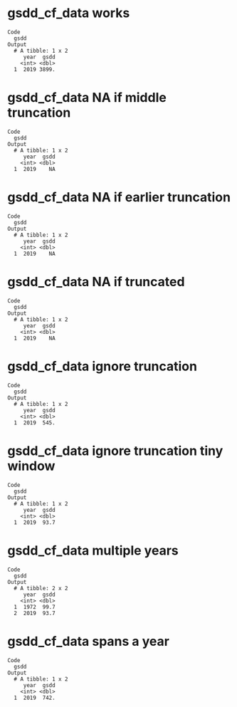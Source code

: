 # gsdd_cf_data works

    Code
      gsdd
    Output
      # A tibble: 1 x 2
         year  gsdd
        <int> <dbl>
      1  2019 3899.

# gsdd_cf_data NA if middle truncation

    Code
      gsdd
    Output
      # A tibble: 1 x 2
         year  gsdd
        <int> <dbl>
      1  2019    NA

# gsdd_cf_data NA if earlier truncation

    Code
      gsdd
    Output
      # A tibble: 1 x 2
         year  gsdd
        <int> <dbl>
      1  2019    NA

# gsdd_cf_data NA if truncated

    Code
      gsdd
    Output
      # A tibble: 1 x 2
         year  gsdd
        <int> <dbl>
      1  2019    NA

# gsdd_cf_data ignore truncation

    Code
      gsdd
    Output
      # A tibble: 1 x 2
         year  gsdd
        <int> <dbl>
      1  2019  545.

# gsdd_cf_data ignore truncation tiny window

    Code
      gsdd
    Output
      # A tibble: 1 x 2
         year  gsdd
        <int> <dbl>
      1  2019  93.7

# gsdd_cf_data multiple years

    Code
      gsdd
    Output
      # A tibble: 2 x 2
         year  gsdd
        <int> <dbl>
      1  1972  99.7
      2  2019  93.7

# gsdd_cf_data spans a year

    Code
      gsdd
    Output
      # A tibble: 1 x 2
         year  gsdd
        <int> <dbl>
      1  2019  742.

